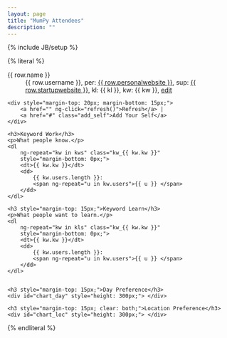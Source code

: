 ```yaml
---
layout: page
title: "MumPy Attendees"
description: ""
---
```

{% include JB/setup %}

{% literal %}
<div ng-controller="MumPyGD">
    <dl ng-repeat="row in gd" class="user_{{ row.username }}" style="margin-bottom: 0px;">
        <dt>{{ row.name }}</dt>
        <dd ng-show="row.username">
            {{ row.username }}<span ng-show="row.personalwebsite">, 
            per: <a href="http://{{ row.personalwebsite }}" target="_blank">{{ row.personalwebsite }}</a></span><span ng-show="row.startupwebsite">, 
            sup: <a href="http://{{ row.startupwebsite }}" target="_blank">{{ row.startupwebsite }}</a></span>,<span ng-show="row.keywordlearn">
            kl: <span ng-repeat="kl in row.keywordlearn.split(',')" class="kw_{{ kl }} keyword kl">{{ kl }}, </span></span><span ng-show="row.keywordwork">
            kw: <span ng-repeat="kw in row.keywordwork.split(',')" class="kw_{{ kl }} keyword kw">{{ kw }}, </span></span>
            <a 
                class="edit" title="Yes you can edit, be good." 
                href="{{ row.edit_link }}"
            >edit</a>
        </dd>
    </dl>
    
    <div style="margin-top: 20px; margin-bottom: 15px;">
        <a href="" ng-click="refresh()">Refresh</a> | 
        <a href="#" class="add_self">Add Your Self</a>
    </div>

    <h3>Keyword Work</h3>
    <p>What people know.</p>
    <dl 
        ng-repeat="kw in kws" class="kw_{{ kw.kw }}" 
        style="margin-bottom: 0px;">
        <dt>{{ kw.kw }}</dt>
        <dd>
            {{ kw.users.length }}: 
            <span ng-repeat="u in kw.users">{{ u }} </span>
        </dd>
    </dl>
    
    <h3 style="margin-top: 15px;">Keyword Learn</h3>
    <p>What people want to learn.</p>
    <dl 
        ng-repeat="kw in kls" class="kw_{{ kw.kw }}" 
        style="margin-bottom: 0px;">
        <dt>{{ kw.kw }}</dt>
        <dd>
            {{ kw.users.length }}: 
            <span ng-repeat="u in kw.users">{{ u }} </span>
        </dd>
    </dl>
    
    
    <h3 style="margin-top: 15px;">Day Preference</h3>
    <div id="chart_day" style="height: 300px;"> </div>
    
    <h3 style="margin-top: 15px; clear: both;">Location Preference</h3>
    <div id="chart_loc" style="height: 300px;"> </div>
    
</div>
{% endliteral %}

<link rel="stylesheet" type="text/css" href="/javascripts/jquery.fancybox-1.3.4.css" media="screen" />
<script src="/javascripts/jquery.min.js"> </script>
<script src="/javascripts/angular.min.js"> </script>
<script src="/javascripts/jquery.fancybox-1.3.4.js"> </script>
<script src="https://www.google.com/jsapi"> </script>
<script src="/javascripts/mumpy.js"> </script>

